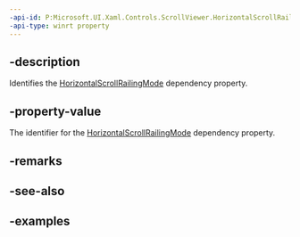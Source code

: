 ```yaml
---
-api-id: P:Microsoft.UI.Xaml.Controls.ScrollViewer.HorizontalScrollRailingModeProperty
-api-type: winrt property
---
```


## -description

Identifies the [HorizontalScrollRailingMode](scrollviewer_horizontalscrollrailingmode.md) dependency property.

## -property-value

The identifier for the [HorizontalScrollRailingMode](scrollviewer_horizontalscrollrailingmode.md) dependency property.

## -remarks

## -see-also

## -examples

